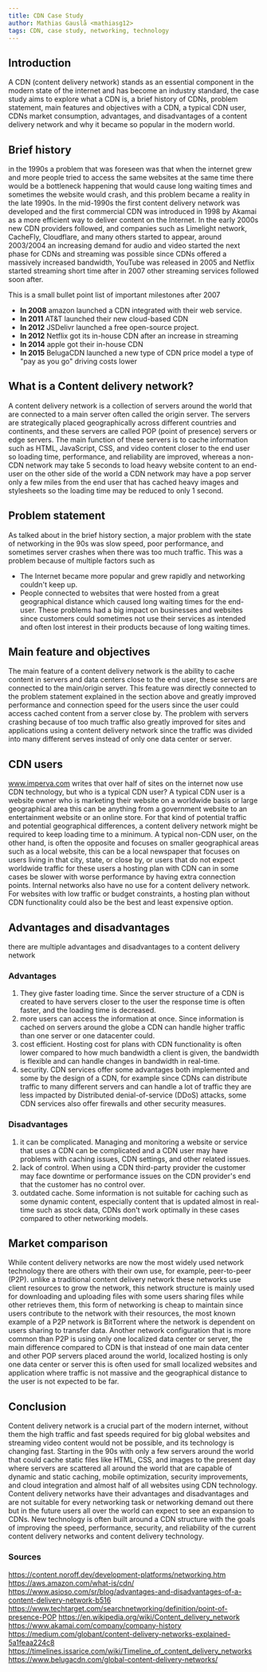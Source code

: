 ```yaml
---
title: CDN Case Study
author: Mathias Gauslå <mathiasg12>
tags: CDN, case study, networking, technology
---
```


## Introduction

A CDN (content delivery network) stands as an essential component in the modern state of the internet and has become an industry standard, the case study aims to explore what a CDN is, a brief history of CDNs, problem statement, main features and objectives with a CDN, a typical CDN user, CDNs market consumption, advantages, and disadvantages of a content delivery network and why it became so popular in the modern world.

## Brief history

in the 1990s a problem that was foreseen was that when the internet grew and more people tried to access the same websites at the same time there would be a bottleneck happening that would cause long waiting times and sometimes the website would crash, and this problem became a reality in the late 1990s. In the mid-1990s the first content delivery network was developed and the first commercial CDN was introduced in 1998 by Akamai as a more efficient way to deliver content on the Internet. In the early 2000s new CDN providers followed, and companies such as Limelight network, CacheFly, Cloudflare, and many others started to appear, around 2003/2004 an increasing demand for audio and video started the next phase for CDNs and streaming was possible since CDNs offered a massively increased bandwidth, YouTube was released in 2005 and Netflix started streaming short time after in 2007 other streaming services followed soon after.

This is a small bullet point list of important milestones after 2007

- **In 2008** amazon launched a CDN integrated with their web service.
- **In 2011** AT&T launched their new cloud-based CDN
- **In 2012** JSDelivr launched a free open-source project.
- **In 2012** Netflix got its in-house CDN after an increase in streaming
- **In 2014** apple got their in-house CDN
- **In 2015** BelugaCDN launched a new type of CDN price model a type of "pay as you go" driving costs lower

## What is a Content delivery network?

A content delivery network is a collection of servers around the world that are connected to a main server often called the origin server. The servers are strategically placed geographically across different countries and continents, and these servers are called POP (point of presence) servers or edge servers. The main function of these servers is to cache information such as HTML, JavaScript, CSS, and video content closer to the end user so loading time, performance, and reliability are improved, whereas a non-CDN network may take 5 seconds to load heavy website content to an end-user on the other side of the world a CDN network may have a pop server only a few miles from the end user that has cached heavy images and stylesheets so the loading time may be reduced to only 1 second.

## Problem statement

As talked about in the brief history section, a major problem with the state of networking in the 90s was slow speed, poor performance, and sometimes server crashes when there was too much traffic. This was a problem because of multiple factors such as

- The Internet became more popular and grew rapidly and networking couldn't keep up.
- People connected to websites that were hosted from a great geographical distance which caused long waiting times for the end-user.
  These problems had a big impact on businesses and websites since customers could sometimes not use their services as intended and often lost interest in their products because of long waiting times.

## Main feature and objectives

The main feature of a content delivery network is the ability to cache content in servers and data centers close to the end user, these servers are connected to the main/origin server. This feature was directly connected to the problem statement explained in the section above and greatly improved performance and connection speed for the users since the user could access cached content from a server close by. The problem with servers crashing because of too much traffic also greatly improved for sites and applications using a content delivery network since the traffic was divided into many different serves instead of only one data center or server.

## CDN users

www.imperva.com writes that over half of sites on the internet now use CDN technology, but who is a typical CDN user? A typical CDN user is a website owner who is marketing their website on a worldwide basis or large geographical area this can be anything from a government website to an entertainment website or an online store. For that kind of potential traffic and potential geographical differences, a content delivery network might be required to keep loading time to a minimum. A typical non-CDN user, on the other hand, is often the opposite and focuses on smaller geographical areas such as a local website, this can be a local newspaper that focuses on users living in that city, state, or close by, or users that do not expect worldwide traffic for these users a hosting plan with CDN can in some cases be slower with worse performance by having extra connection points. Internal networks also have no use for a content delivery network. For websites with low traffic or budget constraints, a hosting plan without CDN functionality could also be the best and least expensive option.

## Advantages and disadvantages

there are multiple advantages and disadvantages to a content delivery network

### Advantages

1. They give faster loading time. Since the server structure of a CDN is created to have servers closer to the user the response time is often faster, and the loading time is decreased.
2. more users can access the information at once. Since information is cached on servers around the globe a CDN can handle higher traffic than one server or one datacenter could.
3. cost efficient. Hosting cost for plans with CDN functionality is often lower compared to how much bandwidth a client is given, the bandwidth is flexible and can handle changes in bandwidth in real-time.
4. security. CDN services offer some advantages both implemented and some by the design of a CDN, for example since CDNs can distribute traffic to many different servers and can handle a lot of traffic they are less impacted by Distributed denial-of-service (DDoS) attacks, some CDN services also offer firewalls and other security measures.

### Disadvantages

1. it can be complicated. Managing and monitoring a website or service that uses a CDN can be complicated and a CDN user may have problems with caching issues, CDN settings, and other related issues.
2. lack of control. When using a CDN third-party provider the customer may face downtime or performance issues on the CDN provider's end that the customer has no control over.
3. outdated cache. Some information is not suitable for caching such as some dynamic content, especially content that is updated almost in real-time such as stock data, CDNs don't work optimally in these cases compared to other networking models.

## Market comparison

While content delivery networks are now the most widely used network technology there are others with their own use, for example, peer-to-peer (P2P). unlike a traditional content delivery network these networks use client resources to grow the network, this network structure is mainly used for downloading and uploading files with some users sharing files while other retrieves them, this form of networking is cheap to maintain since users contribute to the network with their resources, the most known example of a P2P network is BitTorrent where the network is dependent on users sharing to transfer data. Another network configuration that is more common than P2P is using only one localized data center or server, the main difference compared to CDN is that instead of one main data center and other POP servers placed around the world, localized hosting is only one data center or server this is often used for small localized websites and application where traffic is not massive and the geographical distance to the user is not expected to be far.

## Conclusion

Content delivery network is a crucial part of the modern internet, without them the high traffic and fast speeds required for big global websites and streaming video content would not be possible, and its technology is changing fast. Starting in the 90s with only a few servers around the world that could cache static files like HTML, CSS, and images to the present day where servers are scattered all around the world that are capable of dynamic and static caching, mobile optimization, security improvements, and cloud integration and almost half of all websites using CDN technology. Content delivery networks have their advantages and disadvantages and are not suitable for every networking task or networking demand out there but in the future users all over the world can expect to see an expansion to CDNs. New technology is often built around a CDN structure with the goals of improving the speed, performance, security, and reliability of the current content delivery networks and content delivery technology.

### Sources

https://content.noroff.dev/development-platforms/networking.htm
https://aws.amazon.com/what-is/cdn/
https://www.asioso.com/sr/blog/advantages-and-disadvantages-of-a-content-delivery-network-b516
https://www.techtarget.com/searchnetworking/definition/point-of-presence-POP
https://en.wikipedia.org/wiki/Content_delivery_network
https://www.akamai.com/company/company-history
https://medium.com/globant/content-delivery-networks-explained-5a1feaa224c8
https://timelines.issarice.com/wiki/Timeline_of_content_delivery_networks
https://www.belugacdn.com/global-content-delivery-networks/
